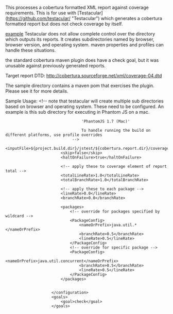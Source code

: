 
This processes a cobertura formatted XML report against coverage requirements.  This is for use with [Testacular] (https://github.com/testacular/ "Testacular")
which generates a cobertura formatted report but does not check coverage by itself.

[example](http://url.com/ "Title")
Testacular does not allow complete control over the directory which outputs its reports.  It creates subdirectories
named by browser, browser version, and operating system.  maven properties and profiles can handle these situations.

the standard cobertura maven plugin does have a check goal, but it was unusable against previously generated reports.

Target report DTD: http://cobertura.sourceforge.net/xml/coverage-04.dtd

The sample directory contains a maven pom that exercises the plugin.  Please see it for more details.

Sample Usage:
                        <configuration>
                            <!-- note that testacular will create multiple sub directories
                                 based on browser and operating system.  These need to be configured.
                                 An example is this sub directory for executing in Phantom JS on a mac.

                                     'PhantomJS 1.7 (Mac)'

                                     To handle running the build on different platforms, use profile overrides
                                 -->
                            <inputFile>${project.build.dir}/jstest/${cobertura.report.dir}/coverage.xml</inputFile>
                            <skip>false</skip>
                            <haltOnFailure>true</haltOnFailure>

                            <!-- apply these to coverage element of report total -->
                            <totalLineRate>1.0</totalLineRate>
                            <totalBranchRate>1.0</totalBranchRate>

                            <!-- apply these to each package -->
                            <lineRate>0.0</lineRate>
                            <branchRate>0.0</branchRate>

                            <packages>
                                <!-- override for packages specified by wildcard -->
                                <PackageConfig>
                                    <nameOrPrefix>java.util.*</nameOrPrefix>
                                    <branchRate>0.5</branchRate>
                                    <lineRate>0.5</lineRate>
                                </PackageConfig>
                                <!-- override for specific package -->
                                <PackageConfig>
                                    <nameOrPrefix>java.util.concurrent</nameOrPrefix>
                                    <branchRate>0.5</branchRate>
                                    <lineRate>0.5</lineRate>
                                </PackageConfig>
                            </packages>


                        </configuration>
                        <goals>
                            <goal>check</goal>
                        </goals>


